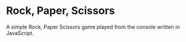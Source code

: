 # Rock, Paper, Scissors

A simple Rock, Paper Scissors game played from the console written in JavaScript.
